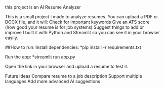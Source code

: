 this project is an AI Resume Analyzer

This is a small project I made to analyze resumes. You can upload a PDF or DOCX file, and it will:
Check for important keywords
Give an ATS score (how good your resume is for job systems)
Suggest things to add or improve
I built it with Python and Streamlit so you can see it in your browser easily.

##How to run:
Install dependencies:
*pip install -r requirements.txt

Run the app:
*streamlit run app.py

Open the link in your browser and upload a resume to test it.

Future ideas
Compare resume to a job description
Support multiple languages
Add more advanced AI suggestions
